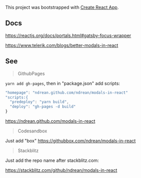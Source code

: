 This project was bootstrapped with [Create React App](https://github.com/facebook/create-react-app).

## Docs

<https://reactjs.org/docs/portals.html#gatsby-focus-wrapper>

<https://www.telerik.com/blogs/better-modals-in-react>

## See

> GithubPages

`yarn add gh-pages`, then in "package.json" add scripts:

```js
"homepage": "ndrean.github.com/ndrean/modals-in-react"
"scripts:{
  "predeploy": "yarn build",
  "deploy": "gh-pages -d build"
}
```

https://ndrean.github.com/modals-in-react

> Codesandbox

Just add "box"
https://githubbox.com/ndrean/modals-in-react

> Stackblitz

Just add the repo name after stackblitz.com:

https://stackblitz.com/github/ndrean/modals-in-react
